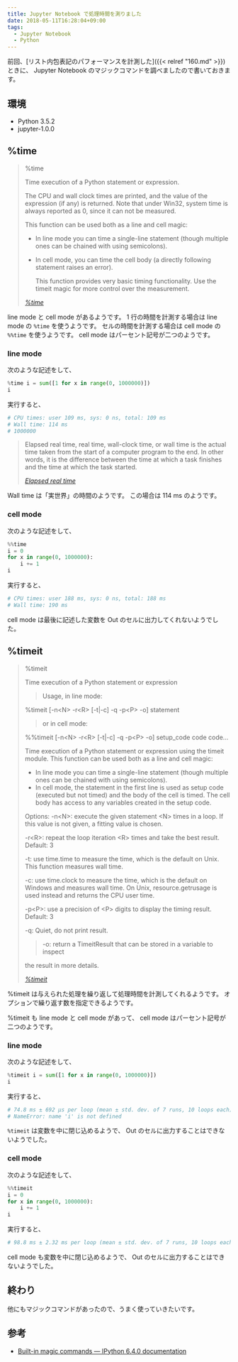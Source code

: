 ```yaml
---
title: Jupyter Notebook で処理時間を測りました
date: 2018-05-11T16:28:04+09:00
tags:
  - Jupyter Notebook
  - Python
---
```


前回、[リスト内包表記のパフォーマンスを計測した]({{< relref "160.md" >}})ときに、 Jupyter Notebook のマジックコマンドを調べましたので書いておきます。

<!--more-->

## 環境

* Python 3.5.2
* jupyter-1.0.0

## %time

> %time
>
> Time execution of a Python statement or expression.
>
> The CPU and wall clock times are printed, and the value of the expression (if any) is returned. Note that under Win32, system time is always reported as 0, since it can not be measured.
>
> This function can be used both as a line and cell magic:
>
> * In line mode you can time a single-line statement (though multiple ones can be chained with using semicolons).
> * In cell mode, you can time the cell body (a directly following statement raises an error).
>
>    This function provides very basic timing functionality. Use the timeit magic for more control over the measurement.
>
> <cite>[%time](http://ipython.readthedocs.io/en/stable/interactive/magics.html?highlight=%25time#magic-time)</cite>

line mode と cell mode があるようです。
1 行の時間を計測する場合は line mode の `%time` を使うようです。
セルの時間を計測する場合は cell mode の `%%time` を使うようです。
cell mode はパーセント記号が二つのようです。

### line mode

次のような記述をして、

```python
%time i = sum([1 for x in range(0, 1000000)])
i
```

実行すると、

```python
# CPU times: user 109 ms, sys: 0 ns, total: 109 ms
# Wall time: 114 ms
# 1000000
```

> Elapsed real time, real time, wall-clock time, or wall time is the actual time taken from the start of a computer program to the end. In other words, it is the difference between the time at which a task finishes and the time at which the task started.
>
> <cite>[Elapsed real time](https://en.wikipedia.org/wiki/Elapsed_real_time)</cite>

Wall time は「実世界」の時間のようです。
この場合は 114 ms のようです。

### cell mode

次のような記述をして、

```python
%%time
i = 0
for x in range(0, 1000000):
    i += 1
i
```

実行すると、

```python
# CPU times: user 188 ms, sys: 0 ns, total: 188 ms
# Wall time: 190 ms
```

cell mode は最後に記述した変数を Out のセルに出力してくれないようでした。

## %timeit

> %timeit
>
> Time execution of a Python statement or expression
>
> > Usage, in line mode:
>
> %timeit [-n&lt;N&gt; -r&lt;R&gt; [-t|-c] -q -p&lt;P&gt; -o] statement
>
> > or in cell mode:
>
> %%timeit [-n&lt;N&gt; -r&lt;R&gt; [-t|-c] -q -p&lt;P&gt; -o] setup_code code code…
>
> Time execution of a Python statement or expression using the timeit module. This function can be used both as a line and cell magic:
>
> * In line mode you can time a single-line statement (though multiple ones can be chained with using semicolons).
> * In cell mode, the statement in the first line is used as setup code (executed but not timed) and the body of the cell is timed. The cell body has access to any variables created in the setup code.
>
> Options: -n&lt;N&gt;: execute the given statement &lt;N&gt; times in a loop. If this value is not given, a fitting value is chosen.
>
> -r&lt;R&gt;: repeat the loop iteration &lt;R&gt; times and take the best result. Default: 3
>
> -t: use time.time to measure the time, which is the default on Unix. This function measures wall time.
>
> -c: use time.clock to measure the time, which is the default on Windows and measures wall time. On Unix, resource.getrusage is used instead and returns the CPU user time.
>
> -p&lt;P&gt;: use a precision of &lt;P&gt; digits to display the timing result. Default: 3
>
> -q: Quiet, do not print result.
>
> > -o: return a TimeitResult that can be stored in a variable to inspect
>
> the result in more details. 
>
> <cite>[%timeit](http://ipython.readthedocs.io/en/stable/interactive/magics.html?highlight=%25time#magic-timeit)</cite>

%timeit は与えられた処理を繰り返して処理時間を計測してくれるようです。
オプションで繰り返す数を指定できるようです。

%timeit も line mode と cell mode があって、 cell mode はパーセント記号が二つのようです。

### line mode

次のような記述をして、

```python
%timeit i = sum([1 for x in range(0, 1000000)])
i
```

実行すると、

```python
# 74.8 ms ± 692 µs per loop (mean ± std. dev. of 7 runs, 10 loops each)
# NameError: name 'i' is not defined
```

`%timeit` は変数を中に閉じ込めるようで、 Out のセルに出力することはできないようでした。

### cell mode

次のような記述をして、

```python
%%timeit
i = 0
for x in range(0, 1000000):
    i += 1
i
```

実行すると、

```python
# 98.8 ms ± 2.32 ms per loop (mean ± std. dev. of 7 runs, 10 loops each)
```

cell mode も変数を中に閉じ込めるようで、 Out のセルに出力することはできないようでした。

## 終わり

他にもマジックコマンドがあったので、うまく使っていきたいです。

## 参考

* [Built-in magic commands — IPython 6.4.0 documentation](http://ipython.readthedocs.io/en/stable/interactive/magics.html)
